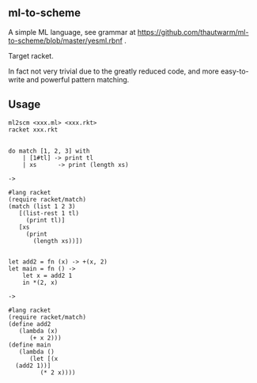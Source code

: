 ## ml-to-scheme

A simple ML language, see grammar at https://github.com/thautwarm/ml-to-scheme/blob/master/yesml.rbnf .

Target racket.

In fact not very trivial due to the greatly reduced code, and more easy-to-write and powerful
pattern matching.

## Usage

```
ml2scm <xxx.ml> <xxx.rkt>
racket xxx.rkt
```

##
```
do match [1, 2, 3] with
    | [1#tl] -> print tl
    | xs      -> print (length xs)

->

#lang racket
(require racket/match)
(match (list 1 2 3)
   [(list-rest 1 tl)
     (print tl)]
   [xs
     (print
       (length xs))])


let add2 = fn (x) -> +(x, 2)
let main = fn () ->
    let x = add2 1
    in *(2, x)

->

#lang racket
(require racket/match)
(define add2
   (lambda (x)
      (+ x 2)))
(define main
   (lambda ()
      (let [(x
  (add2 1))]
         (* 2 x))))
```